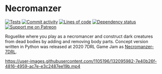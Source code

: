 # Necromanzer
[![Tests](https://github.com/Tairesh/Necromanzer/actions/workflows/tests.yml/badge.svg)](https://github.com/Tairesh/Necromanzer/actions/workflows/tests.yml)
[![Commit activity](https://img.shields.io/github/commit-activity/m/tairesh/necromanzer)](https://github.com/Tairesh/Necromanzer/commits/main)
[![Lines of code](https://img.shields.io/tokei/lines/github/tairesh/necromanzer)](https://github.com/Tairesh/Necromanzer/tree/main)
[![Dependency status](https://deps.rs/repo/github/Tairesh/Necromanzer/status.svg)](https://deps.rs/repo/github/Tairesh/Necromanzer)
[![Support me on Patreon](https://img.shields.io/endpoint.svg?url=https%3A%2F%2Fshieldsio-patreon.vercel.app%2Fapi%3Fusername%3Dtairesh%26type%3Dpledges&style=flat)](https://patreon.com/tairesh)

[comment]: <> ([![GitHub release]&#40;https://img.shields.io/github/v/release/Tairesh/Necromanzer&#41;]&#40;https://github.com/Tairesh/Necromanzer/releases&#41;)
Roguelike where you play as a necromancer and construct dark creatures from dead bodies by adding and removing body parts. Concept version written in Python was released at 2020 7DRL Game Jam as [Necromanzer-7DRL](https://tairesh.itch.io/necromanzer-7drl).

https://user-images.githubusercontent.com/1105196/132095982-7e40b26f-4816-4959-ac7e-e3c2487ee19b.mp4
